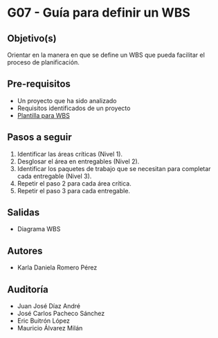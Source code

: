 # G07 - Guía para definir un WBS

## Objetivo(s)

Orientar en la manera en que se define un WBS que pueda facilitar el proceso de planificación.

## Pre-requisitos
- Un proyecto que ha sido analizado
- Requisitos identificados de un proyecto
- [Plantilla para WBS](../plantillas/PL05-plantilla-para-wbs.md)

## Pasos a seguir

1. Identificar las áreas críticas (Nivel 1).
2. Desglosar el área en entregables (Nivel 2).
3. Identificar los paquetes de trabajo que se necesitan para completar cada entregable (Nivel 3).
4. Repetir el paso 2 para cada área crítica.
5. Repetir el paso 3 para cada entregable.

## Salidas

- Diagrama WBS

## Autores

- Karla Daniela Romero Pérez

## Auditoría

- Juan José Díaz André
- José Carlos Pacheco Sánchez
- Eric Buitrón López
- Mauricio Álvarez Milán
